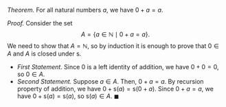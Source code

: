 *Theorem.* For all natural numbers $a$, we have $0+a=a$.

*Proof.* Consider the set $$A=\{a\in \mathbb{N}\mid 0+a=a\}.$$We need to show that $A=\mathbb{N}$, so by induction it is enough to prove that $0\in A$ and $A$ is closed under $\mathsf{s}$.
- *First Statement.* Since $0$ is a left identity of addition, we have $0+0=0$, so $0\in A$.
- *Second Statement.* Suppose $a\in A$. Then, $0+a=a$. By recursion property of addition, we have $0+\mathsf{s}(a)=\mathsf{s}(0+a)$. Since $0+a=a$, we have $0+\mathsf{s}(a)=\mathsf{s}(a)$, so $\mathsf{s}(a)\in A$. $\blacksquare$